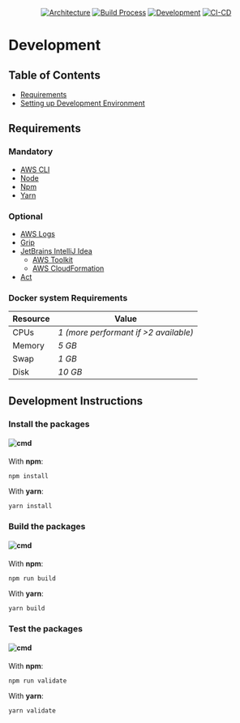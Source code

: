 <div align="center">

  <a href="/docs/Architecture.md">![Architecture][docs-architecture]</a>
  <a href="/docs/Build.md">![Build Process][build-process]</a>
  <a href="/docs/Development.md">![Development][docs-development]</a>
  <a href="/docs/CI-CD.md">![CI-CD][docs-ci-cd]</a>

</div>

# Development

## Table of Contents
- [Requirements](#requirements)
- [Setting up Development Environment](#deployment-instructions)

## Requirements
### Mandatory
- [AWS CLI][aws-cli]
- [Node][node-cli]
- [Npm][npm-cli]
- [Yarn][yarn-cli]

### Optional
- [AWS Logs][aws-logs]
- [Grip][grip]
- [JetBrains IntelliJ Idea][intellij]
  - [AWS Toolkit][aws-toolkit]
  - [AWS CloudFormation][aws-cloudformation]
- [Act][act]
  
### Docker system Requirements
Resource | Value
-------- | -----
CPUs     | _1 (more performant if >2 available)_
Memory   | _5 GB_
Swap     | _1 GB_
Disk     | _10 GB_

## Development Instructions
### Install the packages
#### ![cmd]
With **npm**:
```shell
npm install
```

With **yarn**:
```shell
yarn install
```

### Build the packages
#### ![cmd]
With **npm**:
```shell
npm run build
```

With **yarn**:
```shell
yarn build
```

### Test the packages
#### ![cmd]
With **npm**:
```shell
npm run validate
```

With **yarn**:
```shell
yarn validate
```

<!-- references -->
[act]: https://github.com/nektos/act
[aws-cli]: https://docs.aws.amazon.com/cli/latest/userguide/cli-chap-install.html
[aws-cloudformation]: https://plugins.jetbrains.com/plugin/7371-aws-cloudformation
[aws-logs]: https://github.com/jorgebastida/awslogs
[aws-toolkit]: https://plugins.jetbrains.com/plugin/11349-aws-toolkit
[bash-support]: https://plugins.jetbrains.com/plugin/4230-bashsupport
[build-process]: https://img.shields.io/badge/build--process-48DAD0?logo=read-the-docs&style=for-the-badge
[cmd]: https://img.shields.io/badge/command--line-4D4D4D?logo=windows-terminal&style=for-the-badge
[cyberduck]: https://cyberduck.io
[docs-development]: https://img.shields.io/badge/development-02303A?logo=read-the-docs&style=for-the-badge
[docs-ci-cd]: https://img.shields.io/badge/CI--CD-48DAD0?logo=read-the-docs&style=for-the-badge
[docker]: https://docs.docker.com/docker-for-mac/install
[docs-architecture]: https://img.shields.io/badge/architecture-48DAD0?logo=read-the-docs&style=for-the-badge
[grip]: https://github.com/joeyespo/grip
[intellij]: https://www.jetbrains.com/idea
[node-cli]: https://nodejs.org/
[npm-cli]: https://www.npmjs.com
[purescript]: https://img.shields.io/badge/package.json-4D4D4D?logo=purescript&style=for-the-badge
[yarn-cli]: https://yarnpkg.com
[package.json]: /package.json
